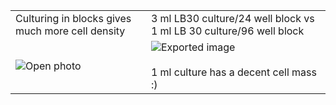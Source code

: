 |                                                        |                                                                                                          |
| ------------------------------------------------------ | -------------------------------------------------------------------------------------------------------- |
| Culturing in blocks gives much more cell density       | 3 ml LB30 culture/24 well block vs 1 ml LB 30 culture/96 well block                                      |
| ![Open photo](Exported%20image%2020250102022151-0.png) | ![Exported image](Exported%20image%2020250102022153-1.png)<br><br>1 ml culture has a decent cell mass :) |
